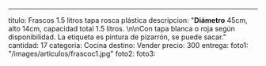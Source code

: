 ---
titulo: Frascos 1.5 litros tapa rosca plástica
descripcion: "**Diámetro** 45cm, alto 14cm, capacidad total 1.5 litros. \n\nCon tapa
  blanca o roja según disponibilidad. La etiqueta es pintura de pizarrón, se puede
  sacar."
cantidad: 17
categoria: Cocina
destino: Vender
precio: 300
entrega: 
foto1: "/images/articulos/frascoc1.jpg"
foto2: 
foto3: 
